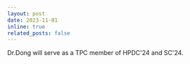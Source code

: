 ```yaml
---
layout: post
date: 2023-11-01
inline: true
related_posts: false
---
```


Dr.Dong will serve as a TPC member of HPDC'24 and SC'24.